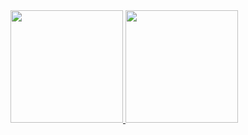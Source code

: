 <div>
<a href="https://github.com/RaulinoLS">
<img loading="lazy" height="180em" src="https://github-readme-stats.vercel.app/api/top-langs/?username=RaulinoLS&layout=compact&langs_count=7&theme=dracula"/>
<img loading="lazy" height="180em" src="https://github-readme-stats.vercel.app/api?username=RaulinoLS&show_icons=true&theme=dracula&include_all_commits=true&count_private=true"/>
</div>